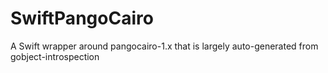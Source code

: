 # SwiftPangoCairo
A Swift wrapper around pangocairo-1.x that is largely auto-generated from gobject-introspection
